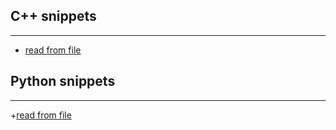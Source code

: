 ## C++ snippets
-----------------------
+ [read from file]()




## Python snippets
-----------------------
+[read from file]()
